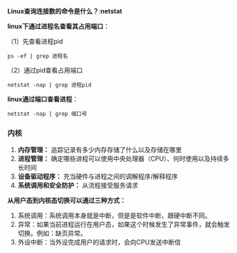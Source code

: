  **Linux查询连接数的命令是什么？**:**netstat**

**linux下通过进程名查看其占用端口**： 

（1）先查看进程pid

```
ps -ef | grep 进程名
```

（2）通过pid查看占用端口

```
netstat -nap | grep 进程pid
```

**linux通过端口查看进程**：

```
netstat -nap | grep 端口号
```

### 内核

1. **内存管理：** 追踪记录有多少内存存储了什么以及存储在哪里
2. **进程管理：** 确定哪些进程可以使用中央处理器（CPU）、何时使用以及持续多长时间
3. **设备驱动程序：** 充当硬件与进程之间的调解程序/解释程序
4. **系统调用和安全防护：** 从流程接受服务请求

**从用户态到内核态切换可以通过三种方式：**

1. 系统调用：系统调用本身就是中断，但是是软件中断，跟硬中断不同。
2. 异常：如果当前进程运行在用户态，如果这个时候发生了异常事件，就会触发切换。例如：缺页异常。
3. 外设中断：当外设完成用户的请求时，会向CPU发送中断信